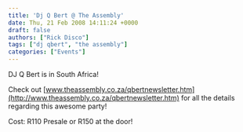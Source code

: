 ```yaml
---
title: 'Dj Q Bert @ The Assembly'
date: Thu, 21 Feb 2008 14:11:24 +0000
draft: false
authors: ["Rick Disco"]
tags: ["dj qbert", "the assembly"]
categories: ["Events"]
---
```


DJ Q Bert is in South Africa!

Check out [www.theassembly.co.za/qbertnewsletter.htm](http://www.theassembly.co.za/qbertnewsletter.htm) for all the details regarding this awesome party!

Cost: R110 Presale or R150 at the door!